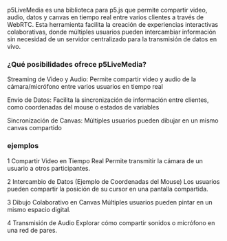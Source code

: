 p5LiveMedia es una biblioteca para p5.js que permite compartir video, audio, datos y canvas en tiempo real entre varios clientes a través de WebRTC. Esta herramienta facilita la creación de experiencias interactivas colaborativas, donde múltiples usuarios pueden intercambiar información sin necesidad de un servidor centralizado para la transmisión de datos en vivo.


### ¿Qué posibilidades ofrece p5LiveMedia?

Streaming de Video y Audio: Permite compartir video y audio de la cámara/micrófono entre varios usuarios en tiempo real

Envío de Datos: Facilita la sincronización de información entre clientes, como coordenadas del mouse o estados de variables

Sincronización de Canvas: Múltiples usuarios pueden dibujar en un mismo canvas compartido


### ejemplos

1️ Compartir Video en Tiempo Real
Permite transmitir la cámara de un usuario a otros participantes.

2️ Intercambio de Datos (Ejemplo de Coordenadas del Mouse)
Los usuarios pueden compartir la posición de su cursor en una pantalla compartida.

3️ Dibujo Colaborativo en Canvas
Múltiples usuarios pueden pintar en un mismo espacio digital.

4️ Transmisión de Audio
Explorar cómo compartir sonidos o micrófono en una red de pares.
